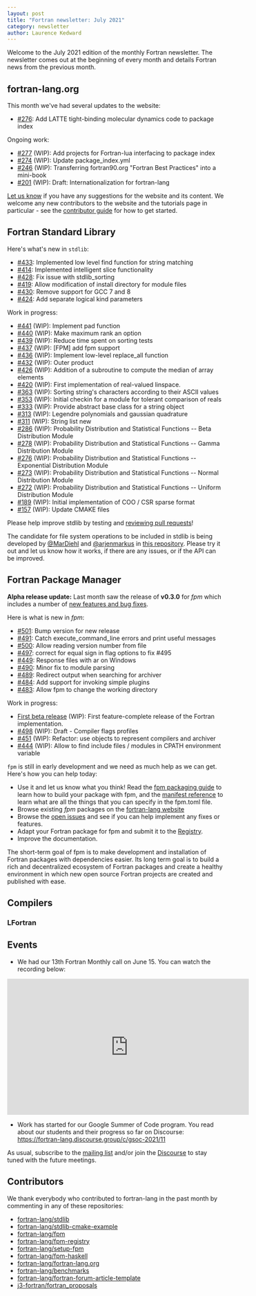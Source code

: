 ```yaml
---
layout: post
title: "Fortran newsletter: July 2021"
category: newsletter
author: Laurence Kedward
---
```


Welcome to the July 2021 edition of the monthly Fortran newsletter.
The newsletter comes out at the beginning of every month and details
Fortran news from the previous month.

<ul id="page-nav"></ul>

## fortran-lang.org

This month we've had several updates to the website:

* [#276](https://github.com/fortran-lang/fortran-lang.org/pull/276):
  Add LATTE tight-binding molecular dynamics code to package index                                                               
         

Ongoing work:

* [#277](https://github.com/fortran-lang/fortran-lang.org/pull/277) (WIP):
  Add projects for Fortran-lua interfacing to package index                                                                
* [#274](https://github.com/fortran-lang/fortran-lang.org/pull/274) (WIP):
  Update package_index.yml                                                                                                 
* [#246](https://github.com/fortran-lang/fortran-lang.org/pull/246) (WIP):
  Transferring fortran90.org "Fortran Best Practices" into a mini-book                                                     
* [#201](https://github.com/fortran-lang/fortran-lang.org/pull/201) (WIP):
  Draft: Internationalization for fortran-lang    

[Let us know](https://github.com/fortran-lang/fortran-lang.org/issues) if you have any suggestions for the website and its content.
We welcome any new contributors to the website and the tutorials page in particular - see the [contributor guide](https://github.com/fortran-lang/fortran-lang.org/blob/master/CONTRIBUTING.md) for how to get started.

## Fortran Standard Library

Here's what's new in `stdlib`:

* [#433](https://github.com/fortran-lang/stdlib/pull/433):
  Implemented low level find function for string matching                                                                                  
* [#414](https://github.com/fortran-lang/stdlib/pull/414):
  Implemented intelligent slice functionality
* [#428](https://github.com/fortran-lang/stdlib/pull/428):
  Fix issue with stdlib_sorting
* [#419](https://github.com/fortran-lang/stdlib/pull/419):
  Allow modification of install directory for module files
* [#430](https://github.com/fortran-lang/stdlib/pull/430):
  Remove support for GCC 7 and 8
* [#424](https://github.com/fortran-lang/stdlib/pull/424):
  Add separate logical kind parameters

Work in progress:

* [#441](https://github.com/fortran-lang/stdlib/pull/441) (WIP):
  Implement pad function
* [#440](https://github.com/fortran-lang/stdlib/pull/440) (WIP):
  Make maximum rank an option
* [#439](https://github.com/fortran-lang/stdlib/pull/439) (WIP):
  Reduce time spent on sorting tests
* [#437](https://github.com/fortran-lang/stdlib/pull/437) (WIP):
[FPM] add fpm support
* [#436](https://github.com/fortran-lang/stdlib/pull/436) (WIP):
  Implement low-level replace_all function
* [#432](https://github.com/fortran-lang/stdlib/pull/432) (WIP):
  Outer product
* [#426](https://github.com/fortran-lang/stdlib/pull/426) (WIP):
  Addition of a subroutine to compute the median of array elements
* [#420](https://github.com/fortran-lang/stdlib/pull/420) (WIP):
  First implementation of real-valued linspace.
* [#363](https://github.com/fortran-lang/stdlib/pull/363) (WIP):
  Sorting string's characters according to their ASCII values
* [#353](https://github.com/fortran-lang/stdlib/pull/353) (WIP):
  Initial checkin for a module for tolerant comparison of reals
* [#333](https://github.com/fortran-lang/stdlib/pull/333) (WIP):
  Provide abstract base class for a string object
* [#313](https://github.com/fortran-lang/stdlib/pull/313) (WIP):
  Legendre polynomials and gaussian quadrature
* [#311](https://github.com/fortran-lang/stdlib/pull/311) (WIP):
  String list new
* [#286](https://github.com/fortran-lang/stdlib/pull/286) (WIP):
  Probability Distribution and Statistical Functions -- Beta Distribution Module
* [#278](https://github.com/fortran-lang/stdlib/pull/278) (WIP):
  Probability Distribution and Statistical Functions -- Gamma Distribution Module
* [#276](https://github.com/fortran-lang/stdlib/pull/276) (WIP):
  Probability Distribution and Statistical Functions -- Exponential Distribution Module
* [#273](https://github.com/fortran-lang/stdlib/pull/273) (WIP):
  Probability Distribution and Statistical Functions -- Normal Distribution Module 
* [#272](https://github.com/fortran-lang/stdlib/pull/272) (WIP):
  Probability Distribution and Statistical Functions -- Uniform Distribution Module
* [#189](https://github.com/fortran-lang/stdlib/pull/189) (WIP):
  Initial implementation of COO / CSR sparse format
* [#157](https://github.com/fortran-lang/stdlib/pull/157) (WIP):
  Update CMAKE files


Please help improve stdlib by testing and [reviewing pull requests](https://github.com/fortran-lang/stdlib/issues?q=is%3Apr+is%3Aopen+label%3A%22reviewers+needed%22)!

The candidate for file system operations to be included in stdlib is being developed by
[@MarDiehl](https://github.com/MarDiehl) and [@arjenmarkus](https://github.com/arjenmarkus)
in [this repository](https://github.com/MarDiehl/stdlib_os).
Please try it out and let us know how it works, if there are any issues, or if the API can be improved.

## Fortran Package Manager

__Alpha release update:__ Last month saw the release of __v0.3.0__ for *fpm* which includes a number of [new features and bug fixes](https://github.com/fortran-lang/fpm/releases/tag/v0.3.0).

Here is what is new in *fpm*:

* [#501](https://github.com/fortran-lang/fpm/pull/501):
  Bump version for new release
* [#491](https://github.com/fortran-lang/fpm/pull/491):
  Catch execute_command_line errors and print useful messages
* [#500](https://github.com/fortran-lang/fpm/pull/500):
  Allow reading version number from file
* [#497](https://github.com/fortran-lang/fpm/pull/497):
  correct for equal sign in flag options to fix #495
* [#449](https://github.com/fortran-lang/fpm/pull/449):
  Response files with ar on Windows
* [#490](https://github.com/fortran-lang/fpm/pull/490):
  Minor fix to module parsing
* [#489](https://github.com/fortran-lang/fpm/pull/489):
  Redirect output when searching for archiver
* [#484](https://github.com/fortran-lang/fpm/pull/484):
  Add support for invoking simple plugins
* [#483](https://github.com/fortran-lang/fpm/pull/483):
  Allow fpm to change the working directory

Work in progress:

* [First beta release](https://github.com/fortran-lang/fpm/milestone/1) (WIP):
  First feature-complete release of the Fortran implementation.
* [#498](https://github.com/fortran-lang/fpm/pull/498) (WIP):
  Draft - Compiler flags profiles
* [#451](https://github.com/fortran-lang/fpm/pull/451) (WIP):
  Refactor: use objects to represent compilers and archiver
* [#444](https://github.com/fortran-lang/fpm/pull/444) (WIP):
  Allow to find include files / modules in CPATH environment variable

`fpm` is still in early development and we need as much help as we can get.
Here's how you can help today:

* Use it and let us know what you think! Read the [fpm packaging guide](https://github.com/fortran-lang/fpm/blob/master/PACKAGING.md) to learn how to build your package with fpm, and the [manifest reference](https://github.com/fortran-lang/fpm/blob/master/manifest-reference.md) to learn what are all the things that you can specify in the fpm.toml file.
* Browse existing *fpm* packages on the [fortran-lang website](https://fortran-lang.org/packages/fpm)
* Browse the [open issues](https://github.com/fortran-lang/fpm/issues) and see if you can help implement any fixes or features.
* Adapt your Fortran package for fpm and submit it to the [Registry](https://github.com/fortran-lang/fpm-registry).
* Improve the documentation.

The short-term goal of fpm is to make development and installation of Fortran packages with dependencies easier.
Its long term goal is to build a rich and decentralized ecosystem of Fortran packages and create a healthy
environment in which new open source Fortran projects are created and published with ease.

## Compilers


### LFortran




## Events

* We had our 13th Fortran Monthly call on June 15.
You can watch the recording below:

<iframe width="560" height="315" src="https://www.youtube.com/embed/YRVLAlQpE5g" frameborder="0" allow="accelerometer; autoplay; encrypted-media; gyroscope; picture-in-picture" allowfullscreen></iframe>

* Work has started for our Google Summer of Code program. You read about our students and their progress so far on Discourse: <https://fortran-lang.discourse.group/c/gsoc-2021/11>
  
As usual, subscribe to the [mailing list](https://groups.io/g/fortran-lang) and/or
join the [Discourse](https://fortran-lang.discourse.group) to stay tuned with the future meetings.

## Contributors

We thank everybody who contributed to fortran-lang in the past month by
commenting in any of these repositories:

* [fortran-lang/stdlib](https://github.com/fortran-lang/stdlib)
* [fortran-lang/stdlib-cmake-example](https://github.com/fortran-lang/stdlib-cmake-example)
* [fortran-lang/fpm](https://github.com/fortran-lang/fpm)
* [fortran-lang/fpm-registry](https://github.com/fortran-lang/fpm-registry)
* [fortran-lang/setup-fpm](https://github.com/fortran-lang/setup-fpm)
* [fortran-lang/fpm-haskell](https://github.com/fortran-lang/fpm-haskell)
* [fortran-lang/fortran-lang.org](https://github.com/fortran-lang/fortran-lang.org)
* [fortran-lang/benchmarks](https://github.com/fortran-lang/benchmarks)
* [fortran-lang/fortran-forum-article-template](https://github.com/fortran-lang/fortran-forum-article-template)
* [j3-fortran/fortran\_proposals](https://github.com/j3-fortran/fortran_proposals)

<div id="gh-contributors" data-startdate="June 01 2021" data-enddate="June 30 2021" height="500px"></div>

